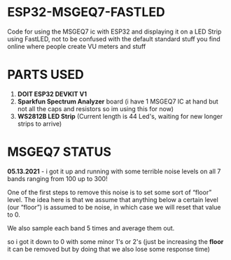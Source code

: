 # ESP32-MSGEQ7-FASTLED
Code for using the MSGEQ7 ic with ESP32 and displaying it on a LED Strip using FastLED, not to be confused with the default standard stuff you find online where people create VU meters and stuff

# PARTS USED
1. **DOIT ESP32 DEVKIT V1**
2. **Sparkfun Spectrum Analyzer** board (i have 1 MSGEQ7 IC at hand but not all the caps and resistors so im using this for now)
3. **WS2812B LED Strip** (Current length is 44 Led's, waiting for new longer strips to arrive)

# MSGEQ7 STATUS
**05.13.2021** - i got it up and running with some terrible noise levels on all 7 bands ranging from 100 up to 300!

One of the first steps to remove this noise is to set some sort of “floor” level. The idea here is that we assume that anything below a certain level (our “floor”) is assumed to be noise, in which case we will reset that value to 0.

We also sample each band 5 times and average them out.

so i got it down to 0 with some minor 1's or 2's (just be increasing the **floor** it can be removed but by doing that we also lose some response time)
